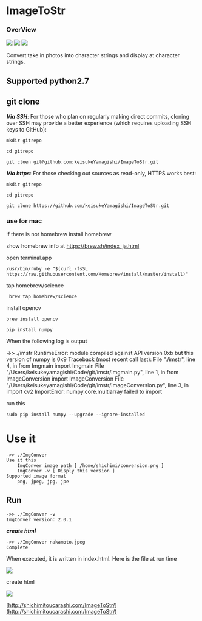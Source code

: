 # ImageToStr

### OverView

[![](https://img.shields.io/badge/language-Python-ff69b4.svg)](https://www.python.org/doc/)
[![](https://img.shields.io/apm/l/vim-mode.svg)](https://github.com/keisukeYamagishi/ImageToStr/blob/master/LICENSE)
[![](https://img.shields.io/badge/Twitter-O--Liker%20Error-blue.svg)](https://twitter.com/O_Linker_Error)

Convert take in photos into character strings and display at character strings.

## Supported python2.7

## git clone

***Via SSH***: For those who plan on regularly making direct commits, cloning over SSH may provide a better experience (which requires uploading SSH keys to GitHub):

```
mkdir gitrepo

cd gitrepo

git cloen git@github.com:keisukeYamagishi/ImageToStr.git

```

***Via https***: For those checking out sources as read-only, HTTPS works best:

```
mkdir gitrepo

cd gitrepo

git clone https://github.com/keisukeYamagishi/ImageToStr.git

```

### use for mac

if there is not homebrew install homebrew  

show homebrew info at https://brew.sh/index_ja.html

open terminal.app

```
/usr/bin/ruby -e "$(curl -fsSL https://raw.githubusercontent.com/Homebrew/install/master/install)"
```
tap homebrew/science

```
 brew tap homebrew/science
```

install opencv

```
brew install opencv
```

```
pip install numpy
```

When the following log is output

->> ./imstr 
RuntimeError: module compiled against API version 0xb but this version of numpy is 0x9
Traceback (most recent call last):
  File "./imstr", line 4, in <module>
    from Imgmain import Imgmain
  File "/Users/keisukeyamagishi/Code/git/imstr/Imgmain.py", line 1, in <module>
    from ImageConversion import ImageConversion
  File "/Users/keisukeyamagishi/Code/git/imstr/ImageConversion.py", line 3, in <module>
    import cv2
ImportError: numpy.core.multiarray failed to import

run this

```
sudo pip install numpy --upgrade --ignore-installed
```

# Use it

```
->> ./ImgConver
Use it this
	ImgConver image path [ /home/shichimi/conversion.png ]
	ImgConver -v [ Disply this version ]
Supported image format
	png, jpeg, jpg, jpe

```
## Run

```
->> ./ImgConver -v
ImgConver version: 2.0.1
```

***create html***

```
->> ./ImgConver nakamoto.jpeg
Complete
```

When executed, it is written in index.html.
Here is the file at run time

![](https://github.com/keisukeYamagishi/imstr/blob/master/bigbear.jpg)

create html

![](https://github.com/keisukeYamagishi/imstr/blob/master/Result.png)



[http://shichimitoucarashi.com/ImageToStr/](http://shichimitoucarashi.com/ImageToStr/)
